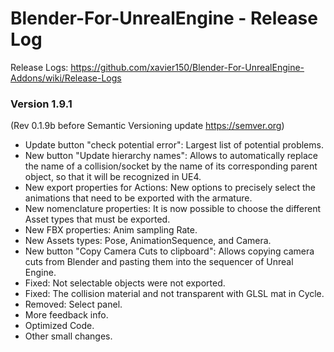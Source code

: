 # Blender-For-UnrealEngine - Release Log
Release Logs: https://github.com/xavier150/Blender-For-UnrealEngine-Addons/wiki/Release-Logs

### Version 1.9.1
(Rev 0.1.9b before Semantic Versioning update https://semver.org)

- Update button "check potential error": Largest list of potential problems.
- New button "Update hierarchy names": Allows to automatically replace the name of a collision/socket by the name of its corresponding parent object, so that it will be recognized in UE4.
- New export properties for Actions: New options to precisely select the animations that need to be exported with the armature.
- New nomenclature properties: It is now possible to choose the different Asset types that must be exported.
- New FBX properties: Anim sampling Rate.
- New Assets types: Pose, AnimationSequence, and Camera.
- New button "Copy Camera Cuts to clipboard": Allows copying camera cuts from Blender and pasting them into the sequencer of Unreal Engine.
- Fixed: Not selectable objects were not exported.
- Fixed: The collision material and not transparent with GLSL mat in Cycle.
- Removed: Select panel.
- More feedback info.
- Optimized Code.
- Other small changes.